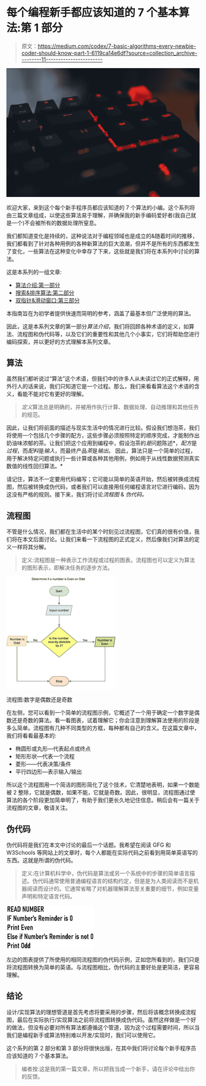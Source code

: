 # 每个编程新手都应该知道的 7 个基本算法:第 1 部分

> 原文：<https://medium.com/codex/7-basic-algorithms-every-newbie-coder-should-know-part-1-6119ca14e6df?source=collection_archive---------11----------------------->

![](img/8303b867c3ce94d9bd401d7141187fd7.png)

欢迎大家，来到这个每个新手程序员都应该知道的 7 个算法的小编。这个系列将由三篇文章组成，以使这些算法易于理解，并确保我的新手编码爱好者(我自己就是一个)不会被所有的数据处理所窒息。

我们都知道变化是持续的，这种说法对于编程领域也是成立的&随着时间的推移，我们都看到了针对各种用例的各种新算法的巨大浪潮，但并不是所有的东西都发生了变化，一些算法在这种变化中幸存了下来，这些就是我们将在本系列中讨论的算法。

这是本系列的一组文章:

*   [算法介绍:第一部分](/@manvendraaaa/7-basic-algorithms-every-newbie-coder-should-know-part-1-6119ca14e6df)
*   [搜索&排序算法:第二部分](/@manvendraaaa/7-basic-algorithms-every-newbie-coder-should-know-part-2-425985e0ae69)
*   [双指针&滑动窗口:第三部分](/@manvendraaaa/7-basic-algorithms-every-newbie-coder-should-know-part-3-dc25feb68f66)

本指南旨在为初学者提供快速而简明的参考，涵盖了最基本但广泛使用的算法。

因此，这是本系列文章的第一部分*算法介绍*，我们将回顾各种术语的定义，如算法、流程图和伪代码等，以及它们的重要性和其他几个小事实，它们将帮助您进行编码探索，并以更好的方式理解本系列文章。

## **算法**

虽然我们都听说过“算法”这个术语，但我们中的许多人从未读过它的正式解释，用外行人的话来说，我们只知道它是一个过程。那么，我们来看看算法这个术语的含义，看能不能对它有更好的理解。

> *定义*算法总是明确的，并被用作执行计算、数据处理、自动推理和其他任务的规范。

因此，让我们将前面的描述与现实生活中的情况进行比较。假设我们想泡茶，我们将使用一个包括几个步骤的配方，这些步骤必须按照特定的顺序完成，才能制作出奶油味浓郁的茶。让我们把这个应用到编程中，假设泡茶的*是*问题陈述*，*配方*是*过程*，而*配料*是*输入*，而最终产品*茶*是*输出*。
因此，算法只是一个简单的过程，用于解决特定问题或执行一些计算或各种其他用例，例如用于从线性数据预测真实数值的线性回归算法。*

请记住，算法不一定要用代码编写；它可能以简单的英语开始，然后被转换成流程图，然后被转换成伪代码，或者我们可以直接用任何编程语言对它进行编码，因为这没有严格的规则。接下来，我们将讨论*流程图* & *伪代码。*

## **流程图**

不管是什么情况，我们都在生活中的某个时刻见过流程图，它们真的很有价值，我们将在本文后面讨论。让我们来看一下流程图的正式定义，然后像我们对算法的定义一样将其分解。

> 定义:流程图是一种表示工作流程或过程的图表。流程图也可以定义为算法的图形表示，即解决任务的逐步方法。

![](img/2f484d025bdd53a10cfb170cbd26b406.png)

流程图:数字是偶数还是奇数

在左侧，您可以看到一个简单的流程图示例，它概述了一个用于确定一个数字是偶数还是奇数的算法。看一看图表，试着理解它；你会注意到理解算法使用的阶段是多么简单。流程图有几种不同类型的方框，每种都有自己的含义。在这篇文章中，我们将看看最基本的:

*   椭圆形或丸形—代表起点或终点
*   矩形形状—代表一个流程
*   菱形——代表决策/条件
*   平行四边形—表示输入/输出

所以这个流程图用一个简洁的图形简化了这个技术，它清楚地表明，如果一个数能被 2 整除，它就是偶数，如果不能，它就是奇数。因此，很明显，流程图通过使算法的各个阶段更加简单明了，有助于我们更长久地记住信息。稍后会有一篇关于流程图的文章，敬请关注。

## 伪代码

伪代码将是我们在本文中讨论的最后一个话题。我希望在阅读 GFG 和 W3Schools 等网站上的文章时，每个人都能在实际代码之前看到用简单英语写的东西。这就是所谓的伪代码。

> 定义:在计算机科学中，伪代码是算法或另一个系统中的步骤的简单语言描述。伪代码通常使用普通编程语言的结构约定，但是是为人类阅读而不是机器阅读而设计的。它通常省略了对机器理解算法至关重要的细节，例如变量声明和特定语言代码。

![](img/b550ad24df4178b48dad6df87301cce1.png)

左边的图表提供了所使用的相同流程图的伪代码示例，正如您所看到的，我们只是将流程图转换为简单的英语。与流程图相比，伪代码的主要好处是更简洁，更容易理解。

## 结论

设计/实现算法的理想管道是首先考虑将要采用的步骤，然后将该概念转换成流程图，最后在实际执行/实现算法之前将流程图转换成伪代码。虽然这样做是一个好的做法，但没有必要对所有算法都遵循这个管道，因为这个过程需要时间，所以当我们是编程新手或算法特别难以开发/实现时，我们可以使用它。

这个系列的第 2 部分和第 3 部分将很快出版，在其中我们将讨论每个新手程序员应该知道的 7 个基本算法。

> 编者按:这是我的第一篇文章，所以把我当成一个新手，请在评论中给出你的反馈。
